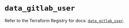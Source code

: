 # `data_gitlab_user`

Refer to the Terraform Registry for docs: [`data_gitlab_user`](https://registry.terraform.io/providers/gitlabhq/gitlab/16.8.1/docs/data-sources/user).
